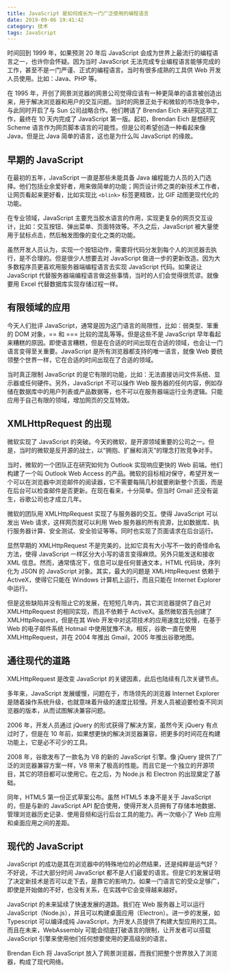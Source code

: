 ```yaml
---
title: JavaScript 是如何成长为一门广泛使用的编程语言
date: 2019-09-06 19:41:42
category: 技术
tags: JavaScript
---
```


时间回到 1999 年，如果预测 20 年后 JavaScript 会成为世界上最流行的编程语言之一，也许你会怀疑。因为当时 JavaScript 无法完成专业编程语言能够完成的工作，甚至不是一门严谨、正式的编程语言。当时有很多成熟的工具供 Web 开发人员使用。比如：Java、PHP 等。

在 1995 年，开创了网景浏览器的网景公司觉得应该有一种更简单的语言被创造出来，用于解决浏览器和用户的交互问题。当时的网景正处于和微软的市场竞争中，与此同时开启了与 Sun 公司战略合作。他们聘请了 Brendan Eich 来研究这项工作，最终在 10 天内完成了 JavaScript 第一版。起初，Brendan Eich 是想研究 Scheme 语言作为网页脚本语言的可能性。但是公司希望创造一种看起来像 Java，但是比 Java 简单的语言，这也是为什么叫 JavaScript 的缘故。

## 早期的 JavaScript

在最初的五年，JavaScript 一直是那些未能具备 Java 编程能力人员的入门选择。他们包括业余爱好者，用来做简单的功能；网页设计师之类的新技术工作者，让网页看起来更好看，比如实现比 `<blink>` 标签更精致，比 GIF 动图更现代化的功能。

在专业领域，JavaScript 主要充当胶水语言的作用，实现更复杂的网页交互设计，比如：交互按钮、弹出菜单、页面特效等。不久之后，JavaScript 被大量使用于鼠标点击，然后触发图像的变化之类的功能。

虽然开发人员认为，实现一个按钮动作，需要将代码分发到每个人的浏览器去执行，是不合理的。但是很少人想要去对 JavaScript 做进一步的更新改造。因为大多数程序员更喜欢用服务器端编程语言去实现 JavaScript 代码。如果说让 JavaScript 代替服务器端编程语言做这些事情，当时的人们会觉得很荒谬。就像要用 Excel 代替数据库实现存储过程一样。

## 有限领域的应用

今天人们批评 JavaScript，通常是因为这门语言的局限性，比如：弱类型、笨重的 DOM 对象，== 和 === 比较的混乱等等。但是这些不是 JavaScript 早年看起来糟糕的原因。即使语言糟糕，但是在合适的时间出现在合适的领域，也会让一门语言变得至关重要。JavaScript 是所有浏览器都支持的唯一语言，就像 Web 要统领整个世界一样，它在合适的时间出现在了合适的领域。

当时真正限制 JavaScript 的是它有限的功能，比如：无法直接访问文件系统、显示器或任何硬件。另外，JavaScript 不可以操作 Web 服务器的任何内容，例如存储在数据库中的用户列表或产品数据等，也不可以在服务器端运行业务逻辑。只能应用于自己有限的领域，增加网页的交互特效。

## XMLHttpRequest 的出现

微软实现了 JavaScript 的突破。今天的微软，是开源领域重要的公司之一。但是，当时的微软是反开源的战士，以“拥抱、扩展和消灭”的理念打败竞争对手。

当时，微软的一个团队正在研究如何为 Outlook 实现响应更快的 Web 前端。他们构建了一个叫 Outlook Web Access 的产品。微软的目标相对保守，希望开发一个可以在浏览器中浏览邮件的阅读器，它不需要每隔几秒就要刷新整个页面，而是在后台可以检查邮件是否更新。在现在看来，十分简单。但当时 Gmail 还没有诞生，谷歌公司也才成立几年。

微软的团队用 XMLHttpRequest 实现了与服务器的交互。使得 JavaScript 可以发出 Web 请求，这样网页就可以利用 Web 服务器的所有资源，比如数据库、执行服务器计算、安全测试、安全验证等等。同时也实现了页面请求在后台运行。

显然早期的 XMLHttpRequest 不是完美的，比如它具有大小写不一致的奇怪命名方法，使得 JavaScript 一样区分大小写的语言变得麻烦。另外只能发送和接收 XML 信息。然而，通常情况下，信息可以是任何普通文本，HTML 代码块，序列化为 JSON 的 JavaScript 对象。其实，最大的问题是 XMLHttpRequest 依赖于 ActiveX，使得它只能在 Windows 计算机上运行，而且只能在 Internet Explorer 中运行。

但是这些缺陷并没有阻止它的发展，在短短几年内，其它浏览器提供了自己对 XMLHttpRequest 的相同实现，而且不依赖于 ActiveX。虽然微软首先创建了 XMLHttpRequest，但是在其 Web 开发中对这项技术的应用速度比较慢，在基于 Web 的电子邮件系统 Hotmail 中使用犹豫不决。相反，谷歌一直在使用 XMLHttpRequest，并在 2004 年推出 Gmail，2005 年推出谷歌地图。

## 通往现代的道路

XMLHttpRequest 是改变 JavaScript 的关键因素，此后也陆续有几次关键节点。

多年来，JavaScript 发展缓慢，问题在于，市场领先的浏览器 Internet Explorer 是随着操作系统升级，也就意味着升级的速度比较慢。开发人员被迫要检查不同浏览器的版本，从而试图解决兼容问题。

2006 年，开发人员通过 jQuery 的形式获得了解决方案，虽然今天 jQuery 有点过时了，但是在 10 年前，如果想更快的解决浏览器兼容，把更多的时间花在构建功能上，它是必不可少的工具。

2008 年，谷歌发布了一款名为 V8 的新的 JavaScript 引擎。像 jQuery 提供了广泛的浏览器兼容方案一样，V8 带来了极高的性能。而且它是一个独立的开源项目，其它的项目都可以使用它。在之后，为 Node.js 和 Electron 的出现奠定了基础。

同年，HTML5 第一份正式草案公布。虽然 HTML5 本身不是关于 JavaScript 的，但是与新的 JavaScript API 配合使用，使得开发人员拥有了存储本地数据、管理浏览器历史记录、使用音频和运行后台工具的能力。再一次缩小了 Web 应用和桌面应用之间的差距。

## 现代的 JavaScript

JavaScript 的成功是其在浏览器中的特殊地位的必然结果，还是纯粹是运气好？不好说，不过大部分时间 JavaScript 都不是人们最爱的语言。但是它的发展证明了决定新技术是否可以走下去，是靠它的影响力。如果一门语言它的受众足够广，即使是开始做的不好，也没有关系，在实践中它会变得越来越好。

JavaScript 的未来延续了快速发展的道路。我们在 Web 服务器上可以运行 JavaScript（Node.js），并且可以构建桌面应用（Electron）。进一步的发展，如 Typescript 可以编译成纯 JavaScript，为开发人员提供了构建大型应用的工具。而且在未来，WebAssembly 可能会彻底打破语言的限制，让开发者可以搭载 JavaScript 引擎来使用他们任何想要使用的更高级别的语言。

Brendan Eich 将 JavaScript 放入了网景浏览器，而我们把整个世界放入了浏览器，构成了现代网络。


